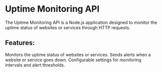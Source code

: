 # Uptime Monitoring API
The Uptime Monitoring API is a Node.js application designed to monitor the uptime status of websites or services through HTTP requests.

## Features:
Monitors the uptime status of websites or services.
Sends alerts when a website or service goes down.
Configurable settings for monitoring intervals and alert thresholds.
